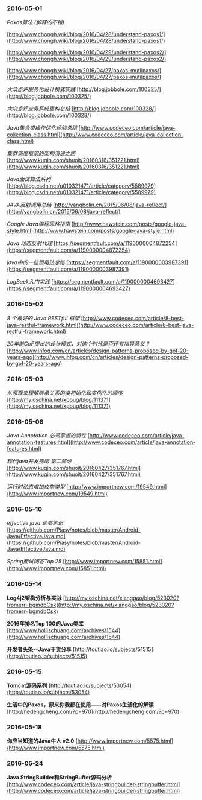### 2016-05-01
*Paxos算法 (解释的不错)*

[http://www.chongh.wiki/blog/2016/04/28/understand-paxos1/](http://www.chongh.wiki/blog/2016/04/28/understand-paxos1/)	

[http://www.chongh.wiki/blog/2016/04/29/understand-paxos2/](http://www.chongh.wiki/blog/2016/04/29/understand-paxos2/)

[http://www.chongh.wiki/blog/2016/04/27/paxos-mutilpaxos/](http://www.chongh.wiki/blog/2016/04/27/paxos-mutilpaxos/)

*大众点评服务化设计模式实践*	[http://blog.jobbole.com/100325/](http://blog.jobbole.com/100325/)

*大众点评业务系统重构总结*		[http://blog.jobbole.com/100328/](http://blog.jobbole.com/100328/)

*Java集合类操作优化经验总结*	[http://www.codeceo.com/article/java-collection-class.html](http://www.codeceo.com/article/java-collection-class.html)

*集群调度框架的架构演进之路*	[http://www.kuqin.com/shuoit/20160316/351221.html](http://www.kuqin.com/shuoit/20160316/351221.html)

*Java面试算法系列*	[http://blog.csdn.net/u010321471/article/category/5589979](http://blog.csdn.net/u010321471/article/category/5589979)

*JAVA反射调用总结*	[http://yangbolin.cn/2015/06/08/java-reflect/](http://yangbolin.cn/2015/06/08/java-reflect/)

*Google Java编程风格指南*		[http://www.hawstein.com/posts/google-java-style.html](http://www.hawstein.com/posts/google-java-style.html)

*Java 动态反射代理*	[https://segmentfault.com/a/1190000004872254](https://segmentfault.com/a/1190000004872254)

*java中的一些惯用法总结*	[https://segmentfault.com/a/1190000003987391](https://segmentfault.com/a/1190000003987391)

*LogBack入门实践*	[https://segmentfault.com/a/1190000004693427](https://segmentfault.com/a/1190000004693427)

### 2016-05-02
*8 个最好的 Java RESTful 框架*	[http://www.codeceo.com/article/8-best-java-restful-framework.html](http://www.codeceo.com/article/8-best-java-restful-framework.html)

*20年前GoF提出的设计模式，对这个时代是否还有指导意义？*	[http://www.infoq.com/cn/articles/design-patterns-proposed-by-gof-20-years-ago](http://www.infoq.com/cn/articles/design-patterns-proposed-by-gof-20-years-ago)

### 2016-05-03
*从原理来理解继承关系的类初始化和实例化的顺序*	[http://my.oschina.net/xpbug/blog/111371](http://my.oschina.net/xpbug/blog/111371)

### 2016-05-06
*Java Annotation 必须掌握的特性*	[http://www.codeceo.com/article/java-annotation-features.html](http://www.codeceo.com/article/java-annotation-features.html)

*现代java开发指南 第二部分*	[http://www.kuqin.com/shuoit/20160427/351767.html](http://www.kuqin.com/shuoit/20160427/351767.html)

*运行时动态增加枚举类型*	[http://www.importnew.com/19549.html](http://www.importnew.com/19549.html)

### 2016-05-10
*effective java 读书笔记* [https://github.com/Piasy/notes/blob/master/Android-Java/EffectiveJava.md](https://github.com/Piasy/notes/blob/master/Android-Java/EffectiveJava.md)

*Spring面试问答Top 25*	[http://www.importnew.com/15851.html](http://www.importnew.com/15851.html)

### 2016-05-14
**Log4j2架构分析与实战** [http://my.oschina.net/xianggao/blog/523020?fromerr=bgmdbCsk](http://my.oschina.net/xianggao/blog/523020?fromerr=bgmdbCsk)

**2016年排名Top 100的Java类库**	[http://www.hollischuang.com/archives/1544](http://www.hollischuang.com/archives/1544)

**开发者头条--Java干货分享**	[http://toutiao.io/subjects/51515](http://toutiao.io/subjects/51515)

### 2016-05-15
**Tomcat源码系列**	[http://toutiao.io/subjects/53054](http://toutiao.io/subjects/53054)

**生活中的Paxos，原来你我都在使用——对Paxos生活化的解读**	[http://hedengcheng.com/?p=970](http://hedengcheng.com/?p=970)

### 2016-05-18
**你应当知道的Java牛人 v2.0**		[http://www.importnew.com/5575.html](http://www.importnew.com/5575.html)

### 2016-05-24
**Java StringBuilder和StringBuffer源码分析**		[http://www.codeceo.com/article/java-stringbuilder-stringbuffer.html](http://www.codeceo.com/article/java-stringbuilder-stringbuffer.html)